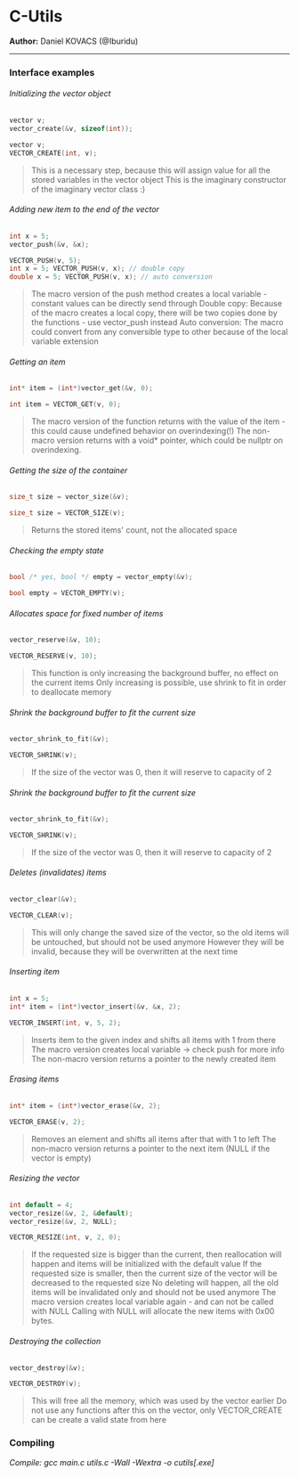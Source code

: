 # C-Utils
**Author:** Daniel KOVACS (@Iburidu)

---------

### Interface examples

###### Initializing the vector object
```c
vector v;
vector_create(&v, sizeof(int));
```
```c
vector v;
VECTOR_CREATE(int, v);
```
> This is a necessary step, because this will assign value for all the stored variables in the vector object
> This is the imaginary constructor of the imaginary vector class :) 

###### Adding new item to the end of the vector
```c
int x = 5;
vector_push(&v, &x);
```
```c
VECTOR_PUSH(v, 5);
int x = 5; VECTOR_PUSH(v, x); // double copy
double x = 5; VECTOR_PUSH(v, x); // auto conversion
```
> The macro version of the push method creates a local variable - constant values can be directly send through
> Double copy: Because of the macro creates a local copy, there will be two copies done by the functions - use vector_push instead
> Auto conversion: The macro could convert from any conversible type to other because of the local variable extension

###### Getting an item
```c
int* item = (int*)vector_get(&v, 0);
```
```c
int item = VECTOR_GET(v, 0);
```
> The macro version of the function returns with the value of the item - this could cause undefined behavior on overindexing(!)
> The non-macro version returns with a void* pointer, which could be nullptr on overindexing.

###### Getting the size of the container
```c
size_t size = vector_size(&v);
```
```c
size_t size = VECTOR_SIZE(v);
```
> Returns the stored items' count, not the allocated space

###### Checking the empty state
```c
bool /* yes, bool */ empty = vector_empty(&v);
```
```c
bool empty = VECTOR_EMPTY(v);
```

###### Allocates space for fixed number of items
```c
vector_reserve(&v, 10);
```
```c
VECTOR_RESERVE(v, 10);
```
> This function is only increasing the background buffer, no effect on the current items
> Only increasing is possible, use shrink to fit in order to deallocate memory

###### Shrink the background buffer to fit the current size
```c
vector_shrink_to_fit(&v);
```
```c
VECTOR_SHRINK(v);
```
> If the size of the vector was 0, then it will reserve to capacity of 2

###### Shrink the background buffer to fit the current size
```c
vector_shrink_to_fit(&v);
```
```c
VECTOR_SHRINK(v);
```
> If the size of the vector was 0, then it will reserve to capacity of 2

###### Deletes (invalidates) items
```c
vector_clear(&v);
```
```c
VECTOR_CLEAR(v);
```
> This will only change the saved size of the vector, so the old items will be untouched, but should not be used anymore
> However they will be invalid, because they will be overwritten at the next time

###### Inserting item
```c
int x = 5;
int* item = (int*)vector_insert(&v, &x, 2);
```
```c
VECTOR_INSERT(int, v, 5, 2);
```
> Inserts item to the given index and shifts all items with 1 from there
> The macro version creates local variable -> check push for more info
> The non-macro version returns a pointer to the newly created item

###### Erasing items
```c
int* item = (int*)vector_erase(&v, 2);
```
```c
VECTOR_ERASE(v, 2);
```
> Removes an element and shifts all items after that with 1 to left
> The non-macro version returns a pointer to the next item (NULL if the vector is empty)

###### Resizing the vector
```c
int default = 4;
vector_resize(&v, 2, &default);
vector_resize(&v, 2, NULL);
```
```c
VECTOR_RESIZE(int, v, 2, 0);
```
> If the requested size is bigger than the current, then reallocation will happen and items will be initialized with the default value
> If the requested size is smaller, then the current size of the vector will be decreased to the requested size
> No deleting will happen, all the old items will be invalidated only and should not be used anymore
> The macro version creates local variable again - and can not be called with NULL
> Calling with NULL will allocate the new items with 0x00 bytes.

###### Destroying the collection
```c
vector_destroy(&v);
```
```c
VECTOR_DESTROY(v);
```
> This will free all the memory, which was used by the vector earlier
> Do not use any functions after this on the vector, only VECTOR_CREATE can be create a valid state from here

### Compiling

*Compile: gcc main.c utils.c -Wall -Wextra -o cutils[.exe]*